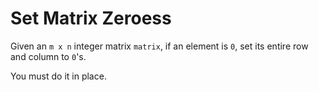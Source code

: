 # Set Matrix Zeroess

Given an `m x n` integer matrix `matrix`, if an element is `0`, set its entire row and column to `0`'s.

You must do it in place.
